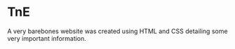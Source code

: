 # TnE

A very barebones website was created using HTML and CSS detailing some very important information.
